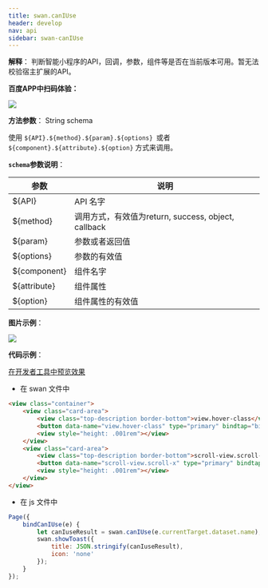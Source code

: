 ```yaml
---
title: swan.canIUse
header: develop
nav: api
sidebar: swan-canIUse
---
```



**解释**： 判断智能小程序的API，回调，参数，组件等是否在当前版本可用。暂无法校验宿主扩展的API。

**百度APP中扫码体验：**

<img src="https://b.bdstatic.com/miniapp/assets/images/doc_demo/pages_canIuse.png"  class="demo-qrcode-image" />

**方法参数**： String schema

使用 `${API}.${method}.${param}.${options} `或者 `${component}.${attribute}.${option}` 方式来调用。

**`schema`参数说明**：

|参数  |说明 |
|---- | ---- |
|${API}  | API 名字 |
|${method} |  调用方式，有效值为return, success, object, callback   |
|${param} | 参数或者返回值  |
|${options} |参数的有效值   |
|${component} |   组件名字 |
|${attribute} | 组件属性 |
|${option}  |  组件属性的有效值 |


**图片示例**：

<div class="m-doc-custom-examples">
    <div class="m-doc-custom-examples-correct">
        <img src="https://b.bdstatic.com/miniapp/images/canIUse.gif">
    </div>
    <div class="m-doc-custom-examples-correct">
        <img src=" ">
    </div>
    <div class="m-doc-custom-examples-correct">
        <img src=" ">
    </div>     
</div>

**代码示例**：

<a href="swanide://fragment/799d9f8fdf9d0303e24c486a48f52eb91574252240282" title="在开发者工具中预览效果" target="_self">在开发者工具中预览效果</a>

* 在 swan 文件中

```html
<view class="container">
    <view class="card-area">
        <view class="top-description border-bottom">view.hover-class</view>
        <button data-name="view.hover-class" type="primary" bindtap="bindCanIUse">canIUse</button>           
        <view style="height: .001rem"></view>
    </view>
    <view class="card-area">
        <view class="top-description border-bottom">scroll-view.scroll-x</view>
        <button data-name="scroll-view.scroll-x" type="primary" bindtap="bindCanIUse">canIUse</button>         
        <view style="height: .001rem"></view>
    </view>
</view>
```

* 在 js 文件中

```js
Page({
    bindCanIUse(e) {
        let canIuseResult = swan.canIUse(e.currentTarget.dataset.name);
        swan.showToast({
            title: JSON.stringify(canIuseResult),
            icon: 'none'
        });
    }
});
```

